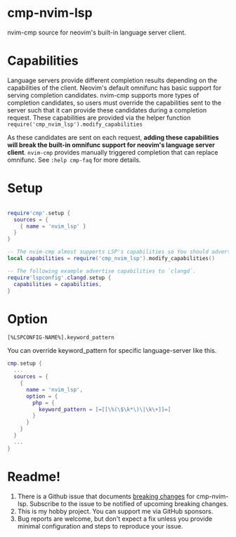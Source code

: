 # cmp-nvim-lsp

nvim-cmp source for neovim's built-in language server client.

# Capabilities

Language servers provide different completion results depending on the capabilities of the client. Neovim's default omnifunc has basic support for serving completion candidates. nvim-cmp supports more types of completion candidates, so users must override the capabilities sent to the server such that it can provide these candidates during a completion request. These capabilities are provided via the helper function `require('cmp_nvim_lsp').modify_capabilities`

As these candidates are sent on each request, **adding these capabilities will break the built-in omnifunc support for neovim's language server client**. `nvim-cmp` provides manually triggered completion that can replace omnifunc. See `:help cmp-faq` for more details.

# Setup

```lua

require'cmp'.setup {
  sources = {
    { name = 'nvim_lsp' }
  }
}

-- The nvim-cmp almost supports LSP's capabilities so You should advertise it to LSP servers..
local capabilities = require('cmp_nvim_lsp').modify_capabilities()

-- The following example advertise capabilities to `clangd`.
require'lspconfig'.clangd.setup {
  capabilities = capabilities,
}
```

# Option

`[%LSPCONFIG-NAME%].keyword_pattern`

You can override keyword_pattern for specific language-server like this.

```lua
cmp.setup {
  ...
  sources = {
    {
      name = 'nvim_lsp',
      option = {
        php = {
          keyword_pattern = [=[[\%(\$\k*\)\|\k\+]]=]
        }
      }
    }
  }
  ...
}
```


Readme!
====================
1. There is a Github issue that documents [breaking changes](https://github.com/hrsh7th/cmp-nvim-lsp/issues/38) for cmp-nvim-lsp. Subscribe to the issue to be notified of upcoming breaking changes.
2. This is my hobby project. You can support me via GitHub sponsors.
3. Bug reports are welcome, but don't expect a fix unless you provide minimal configuration and steps to reproduce your issue.
